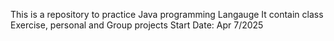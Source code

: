 This is a repository to practice Java programming Langauge
It contain class Exercise, personal and Group projects
Start Date: Apr 7/2025
